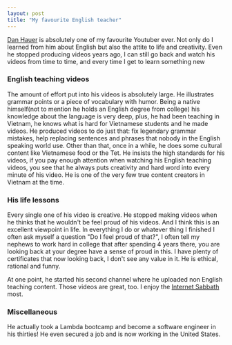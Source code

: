```yaml
---
layout: post
title: "My favourite English teacher"
---
```

[Dan Hauer](https://www.youtube.com/@DanHauer) is absolutely one of my favourite Youtuber ever. Not only do I learned from him about English but also the attite to life and creativity. Even he stopped producing videos years ago, I can still go back and watch his videos from time to time, and every time I get to learn something new
### English teaching videos
The amount of effort put into his videos is absolutely large. He illustrates grammar points or a piece of vocabulary with humor. Being a native himself(not to mention he holds an English degree from college) his knowledge about the language is very deep, plus, he had been teaching in Vietnam, he knows what is hard for Vietnamese students and he made videos. He produced videos to do just that: fix legendary grammar mistakes, help replacing sentences and phrases that nobody in the English speaking world use. Other than that, once in a while, he does some cultural content like Vietnamese food or the Tet. He insists the high standards for his videos, if you pay enough attention when watching his English teaching videos, you see that he always puts creativity and hard word into every minute of his video.
He is one of the very few true content creators in Vietnam at the time.
### His life lessons 
Every single one of his video is creative. He stopped making videos when he thinks that he wouldn't be feel proud of his videos. And I think this is an excellent viewpoint in life. In everything I do or whatever thing I finished I often ask myself a question "Do I feel proud of that?", I often tell my nephews to work hard in college that after spending 4 years there, you are looking back at your degree have a sense of proud in this. I have plenty of certificates that now looking back, I don't see any value in it.
 He is ethical, rational and funny.

At one point, he started his second channel where he uploaded non English teaching content. Those videos are great, too. I enjoy the [Internet Sabbath](https://www.youtube.com/watch?v=W4mtmPphbT0) most.
### Miscellaneous
He actually took a Lambda bootcamp and become a software engineer in his thirties! He even secured a job and is now working in the United States.


